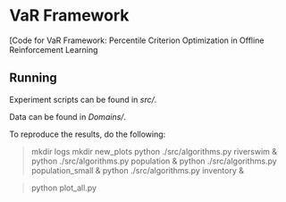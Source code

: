 # VaR Framework
[Code for VaR Framework: Percentile Criterion Optimization in Offline Reinforcement Learning

## Running
Experiment scripts can be found in *src/*.

Data can be found in *Domains/*.


To reproduce the results, do the following:

> mkdir logs
> mkdir new_plots
> python ./src/algorithms.py riverswim &
> python ./src/algorithms.py population & 
> python ./src/algorithms.py population_small & 
> python ./src/algorithms.py inventory &

> python plot_all.py
 



